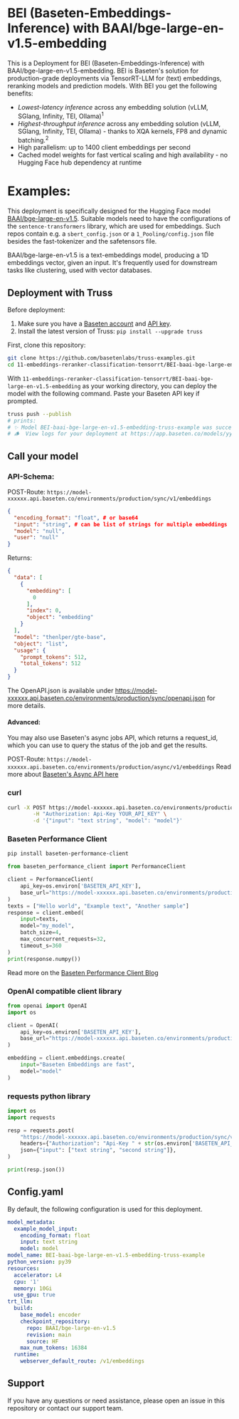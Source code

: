 # BEI (Baseten-Embeddings-Inference) with BAAI/bge-large-en-v1.5-embedding

This is a Deployment for BEI (Baseten-Embeddings-Inference) with BAAI/bge-large-en-v1.5-embedding. BEI is Baseten's solution for production-grade deployments via TensorRT-LLM for (text) embeddings, reranking models and prediction models.
With BEI you get the following benefits:
- *Lowest-latency inference* across any embedding solution (vLLM, SGlang, Infinity, TEI, Ollama)<sup>1</sup>
- *Highest-throughput inference* across any embedding solution (vLLM, SGlang, Infinity, TEI, Ollama) - thanks to XQA kernels, FP8 and dynamic batching.<sup>2</sup>
- High parallelism: up to 1400 client embeddings per second
- Cached model weights for fast vertical scaling and high availability - no Hugging Face hub dependency at runtime


# Examples:
This deployment is specifically designed for the Hugging Face model [BAAI/bge-large-en-v1.5](https://huggingface.co/BAAI/bge-large-en-v1.5).
Suitable models need to have the configurations of the `sentence-transformers` library, which are used for embeddings. Such repos contain e.g. a `sbert_config.json` or a `1_Pooling/config.json` file besides the fast-tokenizer and the safetensors file.

BAAI/bge-large-en-v1.5  is a text-embeddings model, producing a 1D embeddings vector, given an input.
It's frequently used for downstream tasks like clustering, used with vector databases.


## Deployment with Truss

Before deployment:

1. Make sure you have a [Baseten account](https://app.baseten.co/signup) and [API key](https://app.baseten.co/settings/account/api_keys).
2. Install the latest version of Truss: `pip install --upgrade truss`


First, clone this repository:
```sh
git clone https://github.com/basetenlabs/truss-examples.git
cd 11-embeddings-reranker-classification-tensorrt/BEI-baai-bge-large-en-v1.5-embedding
```

With `11-embeddings-reranker-classification-tensorrt/BEI-baai-bge-large-en-v1.5-embedding` as your working directory, you can deploy the model with the following command. Paste your Baseten API key if prompted.

```sh
truss push --publish
# prints:
# ✨ Model BEI-baai-bge-large-en-v1.5-embedding-truss-example was successfully pushed ✨
# 🪵  View logs for your deployment at https://app.baseten.co/models/yyyyyy/logs/xxxxxx
```

## Call your model

### API-Schema:
POST-Route: `https://model-xxxxxx.api.baseten.co/environments/production/sync/v1/embeddings`
```json
{
  "encoding_format": "float", # or base64
  "input": "string", # can be list of strings for multiple embeddings
  "model": "null",
  "user": "null"
}
```

Returns:
```json
{
  "data": [
    {
      "embedding": [
        0
      ],
      "index": 0,
      "object": "embedding"
    }
  ],
  "model": "thenlper/gte-base",
  "object": "list",
  "usage": {
    "prompt_tokens": 512,
    "total_tokens": 512
  }
}
```
The OpenAPI.json is available under https://model-xxxxxx.api.baseten.co/environments/production/sync/openapi.json for more details.

#### Advanced:
You may also use Baseten's async jobs API, which returns a request_id, which you can use to query the status of the job and get the results.

POST-Route: `https://model-xxxxxx.api.baseten.co/environments/production/async/v1/embeddings`
Read more about [Baseten's Async API here](https://docs.baseten.co/invoke/async)

### curl
```bash
curl -X POST https://model-xxxxxx.api.baseten.co/environments/production/sync/v1/embeddings \
        -H "Authorization: Api-Key YOUR_API_KEY" \
        -d '{"input": "text string", "model": "model"}'
```

### Baseten Performance Client

```bash
pip install baseten-performance-client
```

```python
from baseten_performance_client import PerformanceClient

client = PerformanceClient(
    api_key=os.environ['BASETEN_API_KEY'],
    base_url="https://model-xxxxxx.api.baseten.co/environments/production/sync"
)
texts = ["Hello world", "Example text", "Another sample"]
response = client.embed(
    input=texts,
    model="my_model",
    batch_size=4,
    max_concurrent_requests=32,
    timeout_s=360
)
print(response.numpy())
```

Read more on the [Baseten Performance Client Blog](https://www.baseten.co/blog/your-client-code-matters-10x-higher-embedding-throughput-with-python-and-rust/)

### OpenAI compatible client library
```python
from openai import OpenAI
import os

client = OpenAI(
    api_key=os.environ['BASETEN_API_KEY'],
    base_url="https://model-xxxxxx.api.baseten.co/environments/production/sync/v1"
)

embedding = client.embeddings.create(
    input="Baseten Embeddings are fast",
    model="model"
)
```
### requests python library

```python
import os
import requests

resp = requests.post(
    "https://model-xxxxxx.api.baseten.co/environments/production/sync/v1/embeddings",
    headers={"Authorization": "Api-Key " + str(os.environ['BASETEN_API_KEY'])},
    json={"input": ["text string", "second string"]},
)

print(resp.json())
```


## Config.yaml
By default, the following configuration is used for this deployment.

```yaml
model_metadata:
  example_model_input:
    encoding_format: float
    input: text string
    model: model
model_name: BEI-baai-bge-large-en-v1.5-embedding-truss-example
python_version: py39
resources:
  accelerator: L4
  cpu: '1'
  memory: 10Gi
  use_gpu: true
trt_llm:
  build:
    base_model: encoder
    checkpoint_repository:
      repo: BAAI/bge-large-en-v1.5
      revision: main
      source: HF
    max_num_tokens: 16384
  runtime:
    webserver_default_route: /v1/embeddings

```

## Support
If you have any questions or need assistance, please open an issue in this repository or contact our support team.
